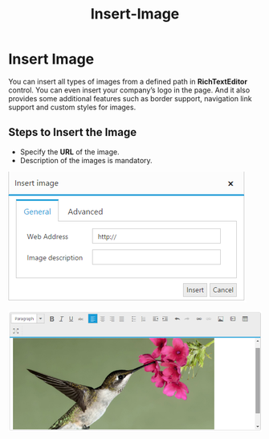 ﻿---
layout: post
title: Insert-Image
description: insert image
platform: js
control: RichTextEditor
documentation: ug
---

# Insert Image

You can insert all types of images from a defined path in **RichTextEditor** control. You can even insert your company’s logo in the page. And it also provides some additional features such as border support, navigation link support and custom styles for images.

## Steps to Insert the Image

* Specify the **URL** of the image.
* Description of the images is mandatory.


![](Insert-Image_images/Insert-Image_img1.png)

![](Insert-Image_images/Insert-Image_img2.png)


